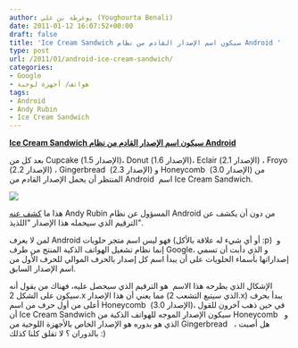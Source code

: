 ```yaml
---
author: يوغرطة بن علي (Youghourta Benali)
date: 2011-01-12 16:07:52+00:00
draft: false
title: 'Ice Cream Sandwich سيكون اسم الإصدار القادم من نظام Android '
type: post
url: /2011/01/android-ice-cream-sandwich/
categories:
- Google
- هواتف/ أجهزة لوحية
tags:
- Android
- Andy Rubin
- Ice Cream Sandwich
---
```


**[Ice Cream Sandwich سيكون اسم الإصدار القادم من نظام Android](http://www.it-scoop.com/2011/01/android-ice-cream-sandwich/)**


بعد كل من Cupcake (الإصدار 1.5)، Donut (الإصدار 1.6)، Eclair (الإصدار 2.1) ، Froyo (الإصدار 2.2) ، Gingerbread  (الإصدار 2.3) و Honeycomb  (الإصدار 3.0) من المنتظر أن يحمل الإصدار القادم من Android  اسم Ice Cream Sandwich.

[![](http://www.it-scoop.com/wp-content/uploads/2011/01/icecreamsandwich-Android.png)
](http://www.it-scoop.com/2011/01/android-ice-cream-sandwich/)

هذا ما [كشف عنه](http://techcrunch.com/2011/01/11/android-ice-cream-sandwich/) Andy Rubin المسؤول عن نظام Android من دون أن يكشف عن الترقيم الذي سيحمله هذا الإصدار "اللذيذ".

لمن لا يعرف Android فهو ليس اسم متجر حلويات (أو أي شيء له علاقة بالأكل :p)  و إنما نظام تشغيل الهواتف الذكية المنتج من طرف Google، و الذي دأبت أن تسمي إصداراتها بأسماء الحلويات على أن يبدأ اسم كل إصدار بالحرف الموالي للحرف الأول من اسم الإصدار السابق.

الإشكال الذي يطرحه هذا الاسم  هو الترقيم الذي سيحصل عليه، فهناك من يقول أنه سيكون على الشكل 2.x مما يعني أن هذا الإصدار (الذي سيتبع التشعب 2.x) يبدأ بحرف أعلى من أول حرف من اسم Honeycomb  (الإصدار 3.0)، في حين ذهب آخرون للقول أن Ice Cream Sandwich سيكون الإصدار الموجه للهواتف الذكية من Honeycomb   و الذي هو بدوره هو الإصدار الخاص بالأجهزة اللوحية من Gingerbread   ، هل أصبت بالدوران ؟ لا تقلق كلنا كذلك :)
